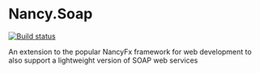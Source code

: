 # Nancy.Soap

[![Build status](https://ci.appveyor.com/api/projects/status/d4i4t0k99wug5tnx?svg=true)](https://ci.appveyor.com/project/carlos-vicente/nancy-soap)

An extension to the popular NancyFx framework for web development to also support a lightweight version of SOAP web services
